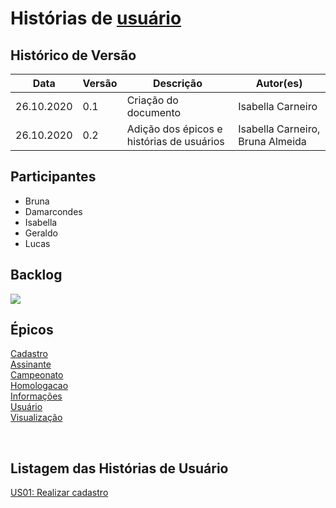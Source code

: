 # Histórias de  <a href="../../modelagem/lexico/#usuario">usuário</a>

## Histórico de Versão
<table class="table table-striped border">
    <thead>
        <th>Data</th> 
        <th>Versão </th> 
        <th>Descrição</th> 
        <th>Autor(es)</th>
    </thead>
    <tbody>
        <tr>
            <td> 26.10.2020 </td>
            <td>  0.1   </td>
            <td> Criação do documento</td>
            <td> Isabella Carneiro </td>
        </tr>
      <tr>
            <td> 26.10.2020 </td>
            <td>  0.2   </td>
            <td> Adição dos épicos e histórias de usuários</td>
            <td> Isabella Carneiro, Bruna Almeida </td>
        </tr>
    </tbody>
</table>



## Participantes
- Bruna
- Damarcondes
- Isabella 
- Geraldo
- Lucas 


## Backlog

<img src="../../assets/images/productbacklog.png">

## Épicos

[Cadastro](epicos/cadastro.md)<br>
[Assinante](epicos/assinante.md)<br>
[Campeonato](epicos/campeonato.md)<br>
[Homologacao](epicos/homologacao.md)<br>
[Informações](epicos/informacoes.md)<br>
[Usuário](epicos/usuario.md)<br>
[Visualização](epicos/visualizacao.md)<br>

<br>

## Listagem das Histórias de Usuário
[US01: Realizar cadastro](epicos/cadastro.md)<br>